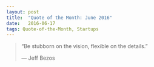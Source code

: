 ```yaml
---
layout:	post
title:	"Quote of the Month: June 2016"
date:	2016-06-17
tags: Quote-of-the-Month, Startups
---
```


> “Be stubborn on the vision, flexible on the details.”
> 
> — Jeff Bezos  